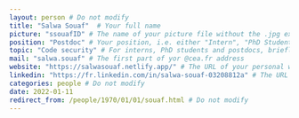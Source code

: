 ```yaml
---
layout: person # Do not modify
title: "Salwa Souaf"  # Your full name
picture: "ssouafID" # The name of your picture file without the .jpg extension
position: "Postdoc" # Your position, i.e. either "Intern", "PhD Student", "Postdoc" or "Tenured Researcher"
topic: "Code security" # For interns, PhD students and postdocs, briefly describe your research topic (tenured researchers should remove this line)
mail: "salwa.souaf" # The first part of yor @cea.fr address
website: "https://salwasouaf.netlify.app/" # The URL of your personal website if you have one, otherwise remove the line
linkedin: "https://fr.linkedin.com/in/salwa-souaf-03208812a" # The URL of your Linkedin page if you have one, otherwise remove the line
categories: people # Do not modify
date: 2022-01-11
redirect_from: /people/1970/01/01/souaf.html # Do not modify
---
```

